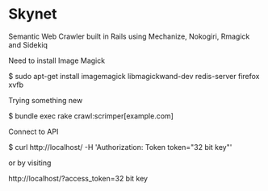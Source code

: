 Skynet
============================================
Semantic Web Crawler built in Rails using Mechanize, Nokogiri, Rmagick and Sidekiq

Need to install Image Magick

$ sudo apt-get install imagemagick libmagickwand-dev redis-server firefox xvfb

Trying something new

$ bundle exec rake crawl:scrimper[example.com]

Connect to API

$ curl http://localhost/ -H 'Authorization: Token token="32 bit key"'

or by visiting

http://localhost/?access_token=32 bit key
